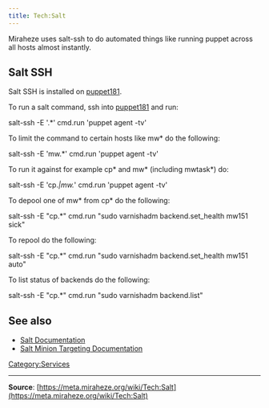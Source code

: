 ```yaml
---
title: Tech:Salt
---
```


Miraheze uses salt-ssh to do automated things like running puppet across all hosts almost instantly.

## Salt SSH 

Salt SSH is installed on [puppet181](/tech-docs/techpuppet181.md).

To run a salt command, ssh into [puppet181](/tech-docs/techpuppet181.md) and run:

salt-ssh -E '.*' cmd.run 'puppet agent -tv'

To limit the command to certain hosts like mw* do the following:

salt-ssh -E 'mw.*' cmd.run 'puppet agent -tv'

To run it against for example cp* and mw* (including mwtask*) do:

salt-ssh -E 'cp.*|mw.*' cmd.run 'puppet agent -tv'

To depool one of mw* from cp* do the following:

salt-ssh -E "cp.*" cmd.run "sudo varnishadm backend.set_health mw151 sick"

To repool do the following:

salt-ssh -E "cp.*" cmd.run "sudo varnishadm backend.set_health mw151 auto"

To list status of backends do the following:

salt-ssh -E "cp.*" cmd.run "sudo varnishadm backend.list"

## See also 

* [Salt Documentation](https://docs.saltstack.com/en/latest/topics/execution/remote_execution.html)
* [Salt Minion Targeting Documentation](https://docs.saltstack.com/en/latest/topics/targeting/globbing.html#globbing)

[Category:Services](https://meta.miraheze.org/wiki/Category:Services)

----
**Source**: [https://meta.miraheze.org/wiki/Tech:Salt](https://meta.miraheze.org/wiki/Tech:Salt)